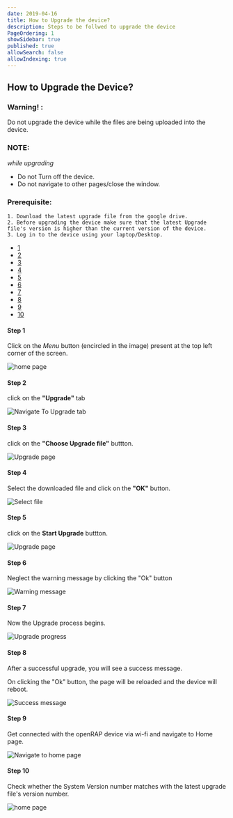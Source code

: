```yaml
---
date: 2019-04-16
title: How to Upgrade the device?
description: Steps to be follwed to upgrade the device
PageOrdering: 1
showSidebar: true
published: true
allowSearch: false
allowIndexing: true
---
```

## How to Upgrade the Device?
### Warning! :
Do not upgrade the device while the files are being uploaded into the device.

### NOTE:
*while upgrading*  
* Do not Turn off the device.   
* Do not navigate to other pages/close the window.  
  
### Prerequisite:
	1. Download the latest upgrade file from the google drive.
	2. Before upgrading the device make sure that the latest Upgrade file's version is higher than the current version of the device.
	3. Log in to the device using your laptop/Desktop. 
  
<html>
	<body data-spy="scroll" data-target="#myScrollspy">		
		<!-- timeline Section -->
		<div class="container timeline mt-30 mb-30">
			<div class="row">
		    	<nav class="col-sm-1 col-2 pl-30" id="myScrollspy">
		    	  	<ul class="nav nav-pills flex-column">
		    	  	  	<li class="nav-item">
		    	  	  	  <a class="nav-link active" href="#section1"><div class="timeline-badge text-center font-bold"> 1 </div></a>
		    	  	  	</li>
		    	  	  	<li class="nav-item">
		    	  	  	  <a class="nav-link" href="#section2"><div class="timeline-badge text-center font-bold"> 2 </div></a>
		    	  	  	</li>
		    	  	  	<li class="nav-item">
		    	  	  	  <a class="nav-link" href="#section3"><div class="timeline-badge text-center font-bold"> 3 </div></a>
		    	  	  	</li>
		    	  	  	<li class="nav-item">
		    	  	  	  <a class="nav-link" href="#section4"><div class="timeline-badge text-center font-bold"> 4 </div></a>
		    	  	  	</li>
						<li class="nav-item">
		    	  	  	  <a class="nav-link" href="#section5"><div 	class="timeline-badge text-center font-bold"> 5 </div></a>
		    	  	  	</li>
						<li class="nav-item">
		    	  	  	  <a class="nav-link" href="#section6"><div 	class="timeline-badge text-center font-bold"> 6 </div></a>
		    	  	  	</li>
						<li class="nav-item">
		    	  	  	  <a class="nav-link" href="#section7"><div 	class="timeline-badge text-center font-bold"> 7 </div></a>
		    	  	  	</li>
						<li class="nav-item">
		    	  	  	  <a class="nav-link" href="#section8"><div 	class="timeline-badge text-center font-bold"> 8 </div></a>
		    	  	  	</li>
						<li class="nav-item">
		    	  	  	  <a class="nav-link" href="#section9"><div 	class="timeline-badge text-center font-bold"> 9 </div></a>
		    	  	  	</li>
						<li class="nav-item">
		    	  	  	  <a class="nav-link" href="#section10"><div 		class="timeline-badge text-center font-bold"> 10 </div></a>
		    	  	  	</li>
		    	  	</ul>
		    	</nav>
		    	<div class="col-sm-11 col-10">
		    		<div id="section1" class="timeline-section">    
		    	    	<div class="content">
							<div class="row pt-40 ">
								<div class="col-md-4 text-left">
									<h4 class="font-bold">Step 1</h4>
									<p>Click on the <i>Menu</i> button (encircled in the image) present at the top left corner of the screen.</p>
								</div>
								<div class="col-md-8 text-center">
									<img src="/docs/img/up1.png" class="img-fluid" alt="home 	page">
								</div>
							</div>
						</div>
	    			</div>
		    		<div id="section2" class="timeline-section"> 
		    			<div class="content">
							<div class="row pt-40">
								<div class="col-md-4 text-left">
									<h4 class="font-bold">Step 2</h4>
									<p>click on the <b>"Upgrade"</b> tab</p>
								</div>
								<div class="col-md-8 text-center">
									<img src="/docs/img/up2.png" class="img-fluid" alt="Navigate To Upgrade tab">
								</div>
							</div>
						</div>
		    		</div>        
		    		<div id="section3" class="timeline-section">         
						<div class="content">
							<div class="row pt-40">
								<div class="col-md-4 text-left">
									<h4 class="font-bold">Step 3</h4>
									<p>click on the <b>"Choose Upgrade file"</b> buttton.</p>
								</div>
								<div class="col-md-8 text-center">
									<img src="/docs/img/up3.png" class="img-fluid" 	alt="Upgrade page">
								</div>
							</div>
						</div>
		    		</div>
		    		<div id="section4" class="timeline-section">
						<div class="content">
							<div class="row pt-40">
								<div class="col-md-4 text-left">
									<h4 class="font-bold">Step 4</h4>
									<p>Select the downloaded file and click on the <b>"OK"</b> button.</p>
								</div>
								<div class="col-md-8 text-center">
									<img src="/docs/img/up4.png" class="img-fluid" alt="Select file">
								</div>
							</div>
						</div>
		    		</div>
					<div id="section5" class="timeline-section">         
		    		    <div class="content">
							<div class="row pt-40">
								<div class="col-md-4 text-left">
									<h4 class="font-bold">Step 5</h4>
									<p>click on the <b>Start Upgrade</b> buttton.</p>
								</div>
								<div class="col-md-8 text-center">
									<img src="/docs/img/up5.png" class="img-fluid" 		alt="Upgrade page">
								</div>
							</div>
						</div>
		    		</div>
					<div id="section6" class="timeline-section">         
		    		    <div class="content">
							<div class="row pt-40">
								<div class="col-md-4 text-left">
									<h4 class="font-bold">Step 6</h4>
									<p>Neglect the warning message by clicking the "Ok" button</p>
								</div>
								<div class="col-md-8 text-center">
									<img src="/docs/img/up6.png" class="img-fluid" alt="Warning message">
								</div>
							</div>
						</div>
		    		</div>
					<div id="section7" class="timeline-section">         
		    		    <div class="content">
							<div class="row pt-40">
								<div class="col-md-4 text-left">
									<h4 class="font-bold">Step 7</h4>
									<p>Now the Upgrade process begins.</p>
								</div>
								<div class="col-md-8 text-center">
									<img src="/docs/img/up7.png" class="img-fluid" alt="Upgrade progress">
								</div>
							</div>
						</div>
		    		</div>
					<div id="section8" class="timeline-section">         
		    		    <div class="content">
							<div class="row pt-40">
								<div class="col-md-4 text-left">
									<h4 class="font-bold">Step 8</h4>
									<p>After a successful upgrade, you will see a success message.</p>
									<p>On clicking the "Ok" button, the page will be reloaded and the device will reboot.</p>
								</div>
								<div class="col-md-8 text-center">
									<img src="/docs/img/up8.png" class="img-fluid" alt="Success message">
								</div>
							</div>
						</div>
		    		</div>
					<div id="section9" class="timeline-section">         
		    		    <div class="content">
							<div class="row pt-40">
								<div class="col-md-4 text-left">
									<h4 class="font-bold">Step 9</h4>
									<p>Get connected with the openRAP device via wi-fi and 	navigate to Home page.</p>
								</div>
								<div class="col-md-8 text-center">
									<img src="/docs/img/up9.png" class="img-fluid" alt="Navigate to home page">
								</div>
							</div>
						</div>
		    		</div>
					<div id="section10" class="section"> 
		    		    <div class="content">
							<div class="row pt-40">
								<div class="col-md-4 text-left">
									<h4 class="font-bold">Step 10</h4>
									<p>Check whether the System Version number matches with the latest upgrade file's version number.</p>
								</div>
								<div class="col-md-8 text-center">
									<img src="/docs/img/up10.png" class="img-fluid" alt="home page">
								</div>
							</div>
						</div>
		    		</div>
				</div>
			</div>
		</div>
		<!-- /timeline Section -->
	</body>
</html>

